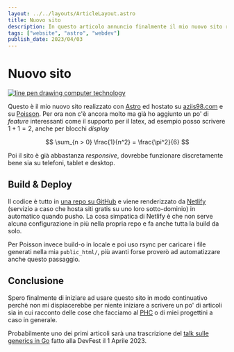 ```yaml
---
layout: ../../layouts/ArticleLayout.astro
title: Nuovo sito
description: In questo articolo annuncio finalmente il mio nuovo sito realizzato con Astro e spiego un po' come funziona
tags: ["website", "astro", "webdev"]
publish_date: 2023/04/03
---
```


# Nuovo sito

<a href="https://www.bing.com/images/create/line-pen-drawing2c-website2c-technology2c-sketchy/64407b59abf94b7fbdc17698e824e972?id=IlLdJwC21YIdf8CaKzGQGQ%3d%3d&view=detailv2&idpp=genimg">
    <img src="/data/thumbnails/new-webiste.jpeg" alt="line pen drawing computer technology">
</a>

Questo è il mio nuovo sito realizzato con [Astro](https://astro.build/) ed hostato su [aziis98.com](https://aziis98.com) e su [Poisson](https://poisson.phc.dm.unipi.it/~delucreziis). Per ora non c'è ancora molto ma già ho aggiunto un po' di _feature_ interessanti come il supporto per il latex, ad esempio posso scrivere $1 + 1 = 2$, anche per blocchi _display_

$$
\sum_{n > 0} \frac{1}{n^2} = \frac{\pi^2}{6}
$$

Poi il sito è già abbastanza _responsive_, dovrebbe funzionare discretamente bene sia su telefoni, tablet e desktop.

## Build & Deploy

Il codice è tutto in [una repo su GitHub](https://github.com/aziis98/website-2023) e viene renderizzato da [Netlify](https://netlify.com/) (servizio a caso che hosta siti gratis su uno loro sotto-dominio) in automatico quando pusho. La cosa simpatica di Netlify è che non serve alcuna configurazione in più nella propria repo e fa anche tutta la build da solo.

Per Poisson invece build-o in locale e poi uso rsync per caricare i file generati nella mia `public_html/`, più avanti forse proverò ad automatizzare anche questo passaggio.

## Conclusione

Spero finalmente di iniziare ad usare questo sito in modo continuativo perché non mi dispiacerebbe per niente iniziare a scrivere un po' di articoli sia in cui racconto delle cose che facciamo al [PHC](https://poisson.phc.dm.unipi.it) o di miei progettini a caso in generale.

Probabilmente uno dei primi articoli sarà una trascrizione del [talk sulle generics in Go](https://github.com/aziis98/talk-intro-go-generics) fatto alla DevFest il 1 Aprile 2023.
